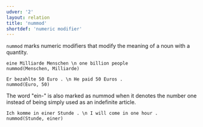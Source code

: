 ```yaml
---
udver: '2'
layout: relation
title: 'nummod'
shortdef: 'numeric modifier'
---
```


`nummod` marks numeric modifiers that modify the meaning of a noun with a quantity. 

~~~ sdparse
eine Milliarde Menschen \n one billion people
nummod(Menschen, Milliarde)
~~~

~~~ sdparse
Er bezahlte 50 Euro . \n He paid 50 Euros .
nummod(Euro, 50)
~~~

The word "ein-" is also marked as nummod when it denotes the number one instead of being simply used as an indefinite article. 

~~~ sdparse
Ich komme in einer Stunde . \n I will come in one hour .
nummod(Stunde, einer)
~~~
